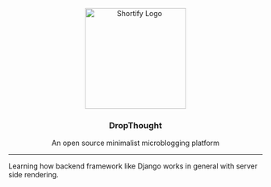 <p align="center">
  <img width="200" src="https://user-images.githubusercontent.com/70271922/203836757-b126e1ed-2630-4d88-a9b3-69dc9dd918d3.png" alt="Shortify Logo" />
</p>
<h3 align="center">DropThought</h3>
<p align="center">An open source minimalist microblogging platform</p>

<hr />
<p>Learning how backend framework like Django works in general with server side rendering.</p>
